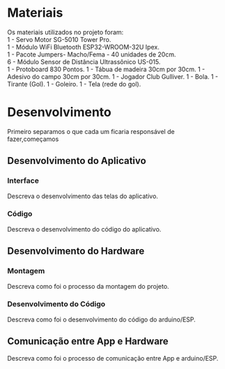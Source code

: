 
# Materiais

Os materiais utilizados no projeto foram:                  
1 - Servo Motor SG-5010 Tower Pro.                              
1 - Módulo WiFi Bluetooth ESP32-WROOM-32U Ipex.               
1 - Pacote Jumpers- Macho/Fema - 40 unidades de 20cm.             
6 - Módulo Sensor de Distância Ultrassônico US-015.          
1 - Protoboard 830 Pontos.
1 - Tábua de madeira 30cm por 30cm.
1 - Adesivo do campo 30cm por 30cm.
1 - Jogador Club Gulliver.
1 - Bola.
1 - Tirante (Gol).
1 - Goleiro.
1 - Tela (rede do gol).



# Desenvolvimento

Primeiro separamos o que cada um ficaria responsável de fazer,começamos  

## Desenvolvimento do Aplicativo

### Interface

Descreva o desenvolvimento das telas do aplicativo.

### Código

Descreva o desenvolvimento do código do aplicativo.

## Desenvolvimento do Hardware

### Montagem

Descreva como foi o processo da montagem do projeto.

### Desenvolvimento do Código

Descreva como foi o desenvolvimento do código do arduino/ESP.

## Comunicação entre App e Hardware

Descreva como foi o processo de comunicação entre App e arduino/ESP.
